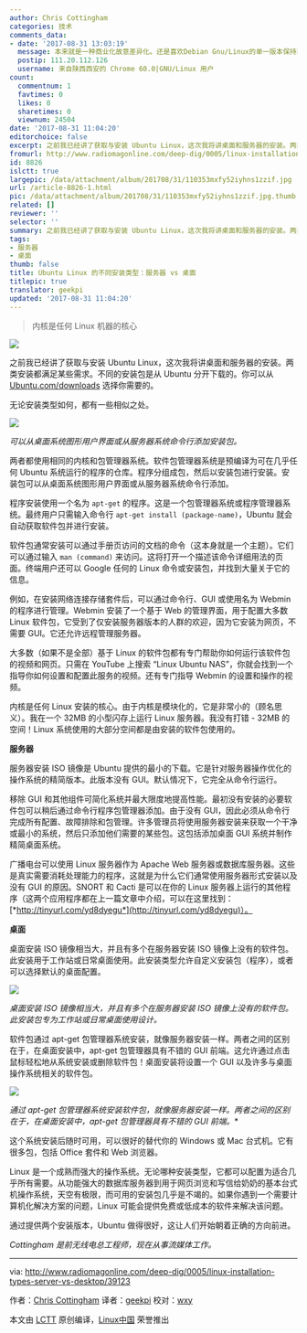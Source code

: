 ```yaml
---
author: Chris Cottingham
categories: 技术
comments_data:
- date: '2017-08-31 13:03:19'
  message: 本来就是一种商业化故意差异化。还是喜欢Debian Gnu/Linux的单一版本保持软件多样性发行版！！！尤其全镜像组件包ISO的发布。那才是方便用户的最有效保障。。。
  postip: 111.20.112.126
  username: 来自陕西西安的 Chrome 60.0|GNU/Linux 用户
count:
  commentnum: 1
  favtimes: 0
  likes: 0
  sharetimes: 0
  viewnum: 24504
date: '2017-08-31 11:04:20'
editorchoice: false
excerpt: 之前我已经讲了获取与安装 Ubuntu Linux，这次我将讲桌面和服务器的安装。两类安装都满足某些需求。不同的安装包是从 Ubuntu 分开下载的。
fromurl: http://www.radiomagonline.com/deep-dig/0005/linux-installation-types-server-vs-desktop/39123
id: 8826
islctt: true
largepic: /data/attachment/album/201708/31/110353mxfy52iyhns1zzif.jpg
url: /article-8826-1.html
pic: /data/attachment/album/201708/31/110353mxfy52iyhns1zzif.jpg.thumb.jpg
related: []
reviewer: ''
selector: ''
summary: 之前我已经讲了获取与安装 Ubuntu Linux，这次我将讲桌面和服务器的安装。两类安装都满足某些需求。不同的安装包是从 Ubuntu 分开下载的。
tags:
- 服务器
- 桌面
thumb: false
title: Ubuntu Linux 的不同安装类型：服务器 vs 桌面
titlepic: true
translator: geekpi
updated: '2017-08-31 11:04:20'
---
```



> 
> 内核是任何 Linux 机器的核心
> 
> 
> 


![](/data/attachment/album/201708/31/110353mxfy52iyhns1zzif.jpg)


之前我已经讲了获取与安装 Ubuntu Linux，这次我将讲桌面和服务器的安装。两类安装都满足某些需求。不同的安装包是从 Ubuntu 分开下载的。你可以从 [Ubuntu.com/downloads](https://www.ubuntu.com/download) 选择你需要的。


无论安装类型如何，都有一些相似之处。


![](/data/attachment/album/201708/31/110424ak1iby9ryrwuft9m.jpg)


*可以从桌面系统图形用户界面或从服务器系统命令行添加安装包。*


两者都使用相同的内核和包管理器系统。软件包管理器系统是预编译为可在几乎任何 Ubuntu 系统运行的程序的仓库。程序分组成包，然后以安装包进行安装。安装包可以从桌面系统图形用户界面或从服务器系统命令行添加。


程序安装使用一个名为 `apt-get` 的程序。这是一个包管理器系统或程序管理器系统。最终用户只需输入命令行 `apt-get install (package-name)`，Ubuntu 就会自动获取软件包并进行安装。


软件包通常安装可以通过手册页访问的文档的命令（这本身就是一个主题）。它们可以通过输入 `man (command)` 来访问。这将打开一个描述该命令详细用法的页面。终端用户还可以 Google 任何的 Linux 命令或安装包，并找到大量关于它的信息。


例如，在安装网络连接存储套件后，可以通过命令行、GUI 或使用名为 Webmin 的程序进行管理。Webmin 安装了一个基于 Web 的管理界面，用于配置大多数 Linux 软件包，它受到了仅安装服务器版本的人群的欢迎，因为它安装为网页，不需要 GUI。它还允许远程管理服务器。


大多数（如果不是全部）基于 Linux 的软件包都有专门帮助你如何运行该软件包的视频和网页。只需在 YouTube 上搜索 “Linux Ubuntu NAS”，你就会找到一个指导你如何设置和配置此服务的视频。还有专门指导 Webmin 的设置和操作的视频。


内核是任何 Linux 安装的核心。由于内核是模块化的，它是非常小的（顾名思义）。我在一个 32MB 的小型闪存上运行 Linux 服务器。我没有打错 - 32MB 的空间！Linux 系统使用的大部分空间都是由安装的软件包使用的。


**服务器**


服务器安装 ISO 镜像是 Ubuntu 提供的最小的下载。它是针对服务器操作优化的操作系统的精简版本。此版本没有 GUI。默认情况下，它完全从命令行运行。


移除 GUI 和其他组件可简化系统并最大限度地提高性能。最初没有安装的必要软件包可以稍后通过命令行程序包管理器添加。由于没有 GUI，因此必须从命令行完成所有配置、故障排除和包管理。许多管理员将使用服务器安装来获取一个干净或最小的系统，然后只添加他们需要的某些包。这包括添加桌面 GUI 系统并制作精简桌面系统。


广播电台可以使用 Linux 服务器作为 Apache Web 服务器或数据库服务器。这些是真实需要消耗处理能力的程序，这就是为什么它们通常使用服务器形式安装以及没有 GUI 的原因。SNORT 和 Cacti 是可以在你的 Linux 服务器上运行的其他程序（这两个应用程序都在上一篇文章中介绍，可以在这里找到：[*http://tinyurl.com/yd8dyegu*](http://tinyurl.com/yd8dyegu)）。


**桌面**


桌面安装 ISO 镜像相当大，并且有多个在服务器安装 ISO 镜像上没有的软件包。此安装用于工作站或日常桌面使用。此安装类型允许自定义安装包（程序），或者可以选择默认的桌面配置。


![](/data/attachment/album/201708/31/110424hsprmgpzaemihmem.jpg)


*桌面安装 ISO 镜像相当大，并且有多个在服务器安装 ISO 镜像上没有的软件包。此安装包专为工作站或日常桌面使用设计。*


软件包通过 apt-get 包管理器系统安装，就像服务器安装一样。两者之间的区别在于，在桌面安装中，apt-get 包管理器具有不错的 GUI 前端。这允许通过点击鼠标轻松地从系统安装或删除软件包！桌面安装将设置一个 GUI 以及许多与桌面操作系统相关的软件包。


![](/data/attachment/album/201708/31/110425cs5sp1l6bdki1koo.jpg)


*通过 apt-get 包管理器系统安装软件包，就像服务器安装一样。两者之间的区别在于，在桌面安装中，apt-get 包管理器具有不错的 GUI 前端。*\*


这个系统安装后随时可用，可以很好的替代你的 Windows 或 Mac 台式机。它有很多包，包括 Office 套件和 Web 浏览器。


Linux 是一个成熟而强大的操作系统。无论哪种安装类型，它都可以配置为适合几乎所有需要。从功能强大的数据库服务器到用于网页浏览和写信给奶奶的基本台式机操作系统，天空有极限，而可用的安装包几乎是不竭的。如果你遇到一个需要计算机化解决方案的问题，Linux 可能会提供免费或低成本的软件来解决该问题。


通过提供两个安装版本，Ubuntu 做得很好，这让人们开始朝着正确的方向前进。


*Cottingham 是前无线电总工程师，现在从事流媒体工作。*




---


via: <http://www.radiomagonline.com/deep-dig/0005/linux-installation-types-server-vs-desktop/39123>


作者：[Chris Cottingham](http://www.radiomagonline.com/author/chris-cottingham) 译者：[geekpi](https://github.com/geekpi) 校对：[wxy](https://github.com/wxy)


本文由 [LCTT](https://github.com/LCTT/TranslateProject) 原创编译，[Linux中国](https://linux.cn/) 荣誉推出